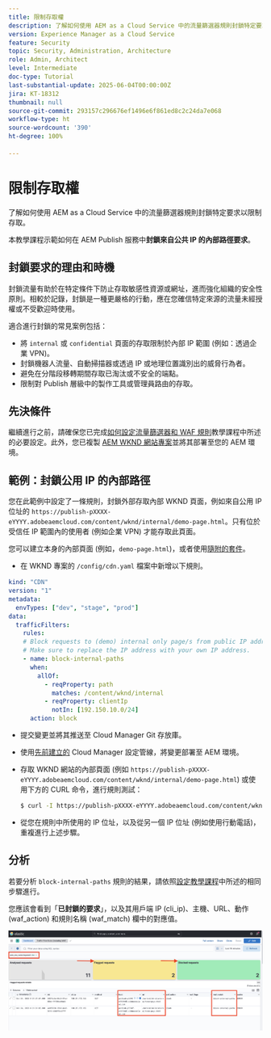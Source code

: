 ```yaml
---
title: 限制存取權
description: 了解如何使用 AEM as a Cloud Service 中的流量篩選器規則封鎖特定要求以限制存取。
version: Experience Manager as a Cloud Service
feature: Security
topic: Security, Administration, Architecture
role: Admin, Architect
level: Intermediate
doc-type: Tutorial
last-substantial-update: 2025-06-04T00:00:00Z
jira: KT-18312
thumbnail: null
source-git-commit: 293157c296676ef1496e6f861ed8c2c24da7e068
workflow-type: ht
source-wordcount: '390'
ht-degree: 100%

---
```


# 限制存取權

了解如何使用 AEM as a Cloud Service 中的流量篩選器規則封鎖特定要求以限制存取。

本教學課程示範如何在 AEM Publish 服務中&#x200B;**封鎖來自公共 IP 的內部路徑要求**。

## 封鎖要求的理由和時機

封鎖流量有助於在特定條件下防止存取敏感性資源或網址，進而強化組織的安全性原則。相較於記錄，封鎖是一種更嚴格的行動，應在您確信特定來源的流量未經授權或不受歡迎時使用。

適合進行封鎖的常見案例包括：

- 將 `internal` 或 `confidential` 頁面的存取限制於內部 IP 範圍 (例如：透過企業 VPN)。
- 封鎖機器人流量、自動掃描器或透過 IP 或地理位置識別出的威脅行為者。
- 避免在分階段移轉期間存取已淘汰或不安全的端點。
- 限制對 Publish 層級中的製作工具或管理員路由的存取。

## 先決條件

繼續進行之前，請確保您已完成[如何設定流量篩選器和 WAF 規則](../setup.md)教學課程中所述的必要設定。此外，您已複製 [AEM WKND 網站專案](https://github.com/adobe/aem-guides-wknd)並將其部署至您的 AEM 環境。

## 範例：封鎖公用 IP 的內部路徑

您在此範例中設定了一條規則，封鎖外部存取內部 WKND 頁面，例如來自公用 IP 位址的 `https://publish-pXXXX-eYYYY.adobeaemcloud.com/content/wknd/internal/demo-page.html`。只有位於受信任 IP 範圍內的使用者 (例如企業 VPN) 才能存取此頁面。

您可以建立本身的內部頁面 (例如，`demo-page.html`)，或者使用[隨附的套件](../assets/how-to/demo-internal-pages-package.zip)。

- 在 WKND 專案的 `/config/cdn.yaml` 檔案中新增以下規則。

```yaml
kind: "CDN"
version: "1"
metadata:
  envTypes: ["dev", "stage", "prod"]
data:
  trafficFilters:
    rules:
    # Block requests to (demo) internal only page/s from public IP address but allow from internal IP address.
    # Make sure to replace the IP address with your own IP address.
    - name: block-internal-paths
      when:
        allOf:
          - reqProperty: path
            matches: /content/wknd/internal
          - reqProperty: clientIp
            notIn: [192.150.10.0/24]
      action: block    
```

- 提交變更並將其推送至 Cloud Manager Git 存放庫。

- 使用[先前建立的](../setup.md#deploy-rules-using-adobe-cloud-manager) Cloud Manager 設定管線，將變更部署至 AEM 環境。

- 存取 WKND 網站的內部頁面 (例如 `https://publish-pXXXX-eYYYY.adobeaemcloud.com/content/wknd/internal/demo-page.html`) 或使用下方的 CURL 命令，進行規則測試：

  ```bash
  $ curl -I https://publish-pXXXX-eYYYY.adobeaemcloud.com/content/wknd/internal/demo-page.html
  ```

- 從您在規則中所使用的 IP 位址，以及從另一個 IP 位址 (例如使用行動電話)，重複進行上述步驟。

## 分析

若要分析 `block-internal-paths` 規則的結果，請依照[設定教學課程](../setup.md#cdn-logs-ingestion)中所述的相同步驟進行。

您應該會看到「**已封鎖的要求**」，以及其用戶端 IP (cli_ip)、主機、URL、動作 (waf_action) 和規則名稱 (waf_match) 欄中的對應值。

![ELK 工具儀表板已封鎖的要求](../assets/how-to/elk-tool-dashboard-blocked.png)
